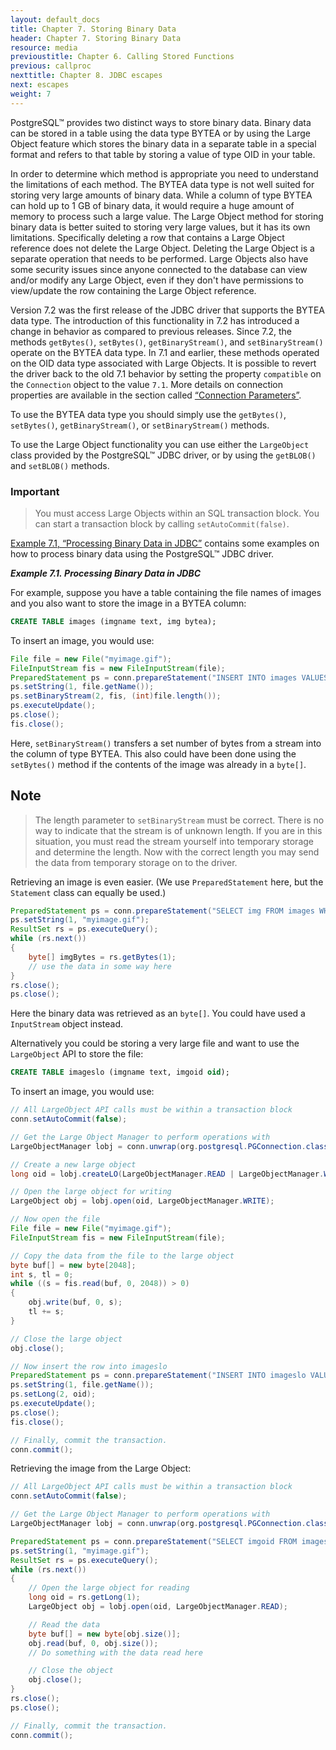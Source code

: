 ```yaml
---
layout: default_docs
title: Chapter 7. Storing Binary Data
header: Chapter 7. Storing Binary Data
resource: media
previoustitle: Chapter 6. Calling Stored Functions
previous: callproc
nexttitle: Chapter 8. JDBC escapes
next: escapes
weight: 7
---
```


PostgreSQL™ provides two distinct ways to store binary data.  Binary data can be
stored in a table using the data type BYTEA or by using the Large Object feature
which stores the binary data in a separate table in a special format and refers
to that table by storing a value of type OID in your table.

In order to determine which method is appropriate you need to understand the
limitations of each method. The BYTEA data type is not well suited for storing
very large amounts of binary data. While a column of type BYTEA can hold up to
1 GB of binary data, it would require a huge amount of memory to process such a
large value. The Large Object method for storing binary data is better suited to
storing very large values, but it has its own limitations.  Specifically deleting
a row that contains a Large Object reference does not delete the Large Object.
Deleting the Large Object is a separate operation that needs to be performed.
Large Objects also have some security issues since anyone connected to the
database can view and/or modify any Large Object, even if they don't have
permissions to view/update the row containing the Large Object reference.

Version 7.2 was the first release of the JDBC driver that supports the BYTEA
data type. The introduction of this functionality in 7.2 has introduced a change
in behavior as compared to previous releases. Since 7.2, the methods `getBytes()`,
`setBytes()`, `getBinaryStream()`, and `setBinaryStream()` operate on the BYTEA
data type. In 7.1 and earlier, these methods operated on the OID data type
associated with Large Objects. It is possible to revert the driver back to the
old 7.1 behavior by setting the property `compatible` on the `Connection` object
to the value `7.1`. More details on connection properties are available in the
section called [“Connection Parameters”](connect#connection-parameters).

To use the BYTEA data type you should simply use the `getBytes()`, `setBytes()`,
`getBinaryStream()`, or `setBinaryStream()` methods.

To use the Large Object functionality you can use either the `LargeObject` class
provided by the PostgreSQL™ JDBC driver, or by using the `getBLOB()` and `setBLOB()`
methods.

### Important

> You must access Large Objects within an SQL transaction block.  You can start a
transaction block by calling `setAutoCommit(false)`.

[Example 7.1, “Processing Binary Data in JDBC”](binary-data#binary-data-example)
contains some examples on how to process binary data using the PostgreSQL™ JDBC
driver.

<a name="binary-data-example"></a>
***Example 7.1. Processing Binary Data in JDBC***

For example, suppose you have a table containing the file names of images and you
also want to store the image in a BYTEA column:

```sql
CREATE TABLE images (imgname text, img bytea);
```

To insert an image, you would use:

```java
File file = new File("myimage.gif");
FileInputStream fis = new FileInputStream(file);
PreparedStatement ps = conn.prepareStatement("INSERT INTO images VALUES (?, ?)");
ps.setString(1, file.getName());
ps.setBinaryStream(2, fis, (int)file.length());
ps.executeUpdate();
ps.close();
fis.close();
```

Here, `setBinaryStream()` transfers a set number of bytes from a stream into the
column of type BYTEA. This also could have been done using the `setBytes()` method
if the contents of the image was already in a `byte[]`.

## Note

> The length parameter to `setBinaryStream` must be correct. There is no way to
indicate that the stream is of unknown length. If you are in this situation, you
must read the stream yourself into temporary storage and determine the length.
Now with the correct length you may send the data from temporary storage on to
the driver.

Retrieving an image is even easier. (We use `PreparedStatement` here, but the
`Statement` class can equally be used.)

```java
PreparedStatement ps = conn.prepareStatement("SELECT img FROM images WHERE imgname = ?");
ps.setString(1, "myimage.gif");
ResultSet rs = ps.executeQuery();
while (rs.next())
{
    byte[] imgBytes = rs.getBytes(1);
    // use the data in some way here
}
rs.close();
ps.close();
```

Here the binary data was retrieved as an `byte[]`.  You could have used a
`InputStream` object instead.

Alternatively you could be storing a very large file and want to use the
`LargeObject` API to store the file:

```sql
CREATE TABLE imageslo (imgname text, imgoid oid);
```

To insert an image, you would use:

```java
// All LargeObject API calls must be within a transaction block
conn.setAutoCommit(false);

// Get the Large Object Manager to perform operations with
LargeObjectManager lobj = conn.unwrap(org.postgresql.PGConnection.class).getLargeObjectAPI();

// Create a new large object
long oid = lobj.createLO(LargeObjectManager.READ | LargeObjectManager.WRITE);

// Open the large object for writing
LargeObject obj = lobj.open(oid, LargeObjectManager.WRITE);

// Now open the file
File file = new File("myimage.gif");
FileInputStream fis = new FileInputStream(file);

// Copy the data from the file to the large object
byte buf[] = new byte[2048];
int s, tl = 0;
while ((s = fis.read(buf, 0, 2048)) > 0)
{
    obj.write(buf, 0, s);
    tl += s;
}

// Close the large object
obj.close();

// Now insert the row into imageslo
PreparedStatement ps = conn.prepareStatement("INSERT INTO imageslo VALUES (?, ?)");
ps.setString(1, file.getName());
ps.setLong(2, oid);
ps.executeUpdate();
ps.close();
fis.close();

// Finally, commit the transaction.
conn.commit();
```

Retrieving the image from the Large Object:

```java
// All LargeObject API calls must be within a transaction block
conn.setAutoCommit(false);

// Get the Large Object Manager to perform operations with
LargeObjectManager lobj = conn.unwrap(org.postgresql.PGConnection.class).getLargeObjectAPI();

PreparedStatement ps = conn.prepareStatement("SELECT imgoid FROM imageslo WHERE imgname = ?");
ps.setString(1, "myimage.gif");
ResultSet rs = ps.executeQuery();
while (rs.next())
{
    // Open the large object for reading
    long oid = rs.getLong(1);
    LargeObject obj = lobj.open(oid, LargeObjectManager.READ);

    // Read the data
    byte buf[] = new byte[obj.size()];
    obj.read(buf, 0, obj.size());
    // Do something with the data read here

    // Close the object
    obj.close();
}
rs.close();
ps.close();

// Finally, commit the transaction.
conn.commit();
```
